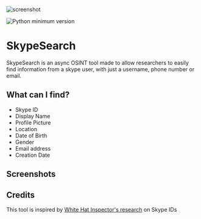 ![screenshot](https://i.imgur.com/YI1YsS1.png)

![Python minimum version](https://img.shields.io/badge/Python-3.8%2B-brightgreen)

# SkypeSearch
SkypeSearch is an async OSINT tool made to allow researchers to easily find information from a skype user, with just a username, phone number or email.

## What can I find?
- Skype ID
- Display Name
- Profile Picture
- Location
- Date of Birth
- Gender
- Email address
- Creation Date

## Screenshots

## Credits
This tool is inspired by [White Hat Inspector's research](https://whitehatinspector.blogspot.com/2021/03/skype-hidden-osint-goldmine.html) on Skype IDs
